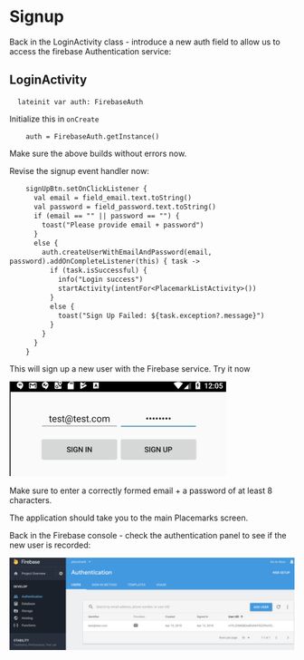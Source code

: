 # Signup

Back in the LoginActivity class - introduce a new auth field to allow us to access the firebase Authentication service:


## LoginActivity

~~~
  lateinit var auth: FirebaseAuth
~~~

Initialize this in `onCreate`

~~~
    auth = FirebaseAuth.getInstance()
~~~

Make sure the above builds without errors now.

Revise the signup event handler now:

~~~
    signUpBtn.setOnClickListener {
      val email = field_email.text.toString()
      val password = field_password.text.toString()
      if (email == "" || password == "") {
        toast("Please provide email + password")
      }
      else {
        auth.createUserWithEmailAndPassword(email, password).addOnCompleteListener(this) { task ->
          if (task.isSuccessful) {
            info("Login success")
            startActivity(intentFor<PlacemarkListActivity>())
          }
          else {
            toast("Sign Up Failed: ${task.exception?.message}")
          }
        }
      }
    }
~~~

This will sign up a new user with the Firebase service. Try it now 

![](img/11.png)

Make sure to enter a correctly formed email + a password of at least 8 characters.

The application should take you to the main Placemarks screen.

Back in the Firebase console - check the authentication panel to see if the new user is recorded:

![](img/12.png)